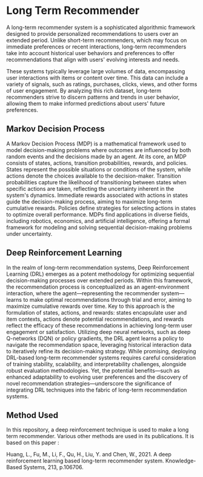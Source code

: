 # Long Term Recommender

A long-term recommender system is a sophisticated algorithmic framework designed to provide personalized recommendations to users over an extended period. Unlike short-term recommenders, which may focus on immediate preferences or recent interactions, long-term recommenders take into account historical user behaviors and preferences to offer recommendations that align with users' evolving interests and needs.

These systems typically leverage large volumes of data, encompassing user interactions with items or content over time. This data can include a variety of signals, such as ratings, purchases, clicks, views, and other forms of user engagement. By analyzing this rich dataset, long-term recommenders strive to discern patterns and trends in user behavior, allowing them to make informed predictions about users' future preferences.


## Markov Decision Process

A Markov Decision Process (MDP) is a mathematical framework used to model decision-making problems where outcomes are influenced by both random events and the decisions made by an agent. At its core, an MDP consists of states, actions, transition probabilities, rewards, and policies. States represent the possible situations or conditions of the system, while actions denote the choices available to the decision-maker. Transition probabilities capture the likelihood of transitioning between states when specific actions are taken, reflecting the uncertainty inherent in the system's dynamics. Immediate rewards associated with actions in states guide the decision-making process, aiming to maximize long-term cumulative rewards. Policies define strategies for selecting actions in states to optimize overall performance. MDPs find applications in diverse fields, including robotics, economics, and artificial intelligence, offering a formal framework for modeling and solving sequential decision-making problems under uncertainty.

## Deep Reinforcement Learning

In the realm of long-term recommendation systems, Deep Reinforcement Learning (DRL) emerges as a potent methodology for optimizing sequential decision-making processes over extended periods. Within this framework, the recommendation process is conceptualized as an agent-environment interaction, where the agent—representing the recommender system—learns to make optimal recommendations through trial and error, aiming to maximize cumulative rewards over time. Key to this approach is the formulation of states, actions, and rewards: states encapsulate user and item contexts, actions denote potential recommendations, and rewards reflect the efficacy of these recommendations in achieving long-term user engagement or satisfaction. Utilizing deep neural networks, such as deep Q-networks (DQN) or policy gradients, the DRL agent learns a policy to navigate the recommendation space, leveraging historical interaction data to iteratively refine its decision-making strategy. While promising, deploying DRL-based long-term recommender systems requires careful consideration of training stability, scalability, and interpretability challenges, alongside robust evaluation methodologies. Yet, the potential benefits—such as enhanced adaptability to evolving user preferences and the discovery of novel recommendation strategies—underscore the significance of integrating DRL techniques into the fabric of long-term recommendation systems.

## Method Used 

In this repository, a deep reinforcement technique is used to make a long term recommender. Various other methods are used in its publications. It is based on this paper : 

Huang, L., Fu, M., Li, F., Qu, H., Liu, Y. and Chen, W., 2021. A deep reinforcement learning based long-term recommender system. Knowledge-Based Systems, 213, p.106706.
